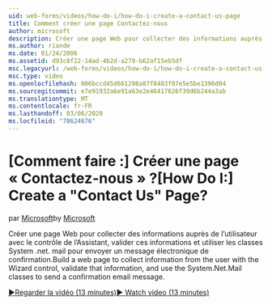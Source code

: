 ```yaml
---
uid: web-forms/videos/how-do-i/how-do-i-create-a-contact-us-page
title: Comment créer une page Contactez-nous
author: microsoft
description: Créer une page Web pour collecter des informations auprès de l’utilisateur avec le contrôle de l’Assistant, valider ces informations et utiliser les classes System .net. mail pour envoyer un CONF...
ms.author: riande
ms.date: 01/24/2006
ms.assetid: d93c8f22-14ad-4b2d-a279-b62af15eb5df
msc.legacyurl: /web-forms/videos/how-do-i/how-do-i-create-a-contact-us-page
msc.type: video
ms.openlocfilehash: 006bccd45d661298a87f8483f07e5e5be1396d04
ms.sourcegitcommit: e7e91932a6e91a63e2e46417626f39d6b244a3ab
ms.translationtype: MT
ms.contentlocale: fr-FR
ms.lasthandoff: 03/06/2020
ms.locfileid: "78624676"
---
```

# <a name="how-do-i-create-a-contact-us-page"></a><span data-ttu-id="e6cf9-103">[Comment faire :] Créer une page « Contactez-nous » ?</span><span class="sxs-lookup"><span data-stu-id="e6cf9-103">[How Do I:] Create a "Contact Us" Page?</span></span>

<span data-ttu-id="e6cf9-104">par [Microsoft](https://github.com/microsoft)</span><span class="sxs-lookup"><span data-stu-id="e6cf9-104">by [Microsoft](https://github.com/microsoft)</span></span>

<span data-ttu-id="e6cf9-105">Créer une page Web pour collecter des informations auprès de l’utilisateur avec le contrôle de l’Assistant, valider ces informations et utiliser les classes System .net. mail pour envoyer un message électronique de confirmation.</span><span class="sxs-lookup"><span data-stu-id="e6cf9-105">Build a web page to collect information from the user with the Wizard control, validate that information, and use the System.Net.Mail classes to send a confirmation email message.</span></span>

[<span data-ttu-id="e6cf9-106">&#9654;Regarder la vidéo (13 minutes)</span><span class="sxs-lookup"><span data-stu-id="e6cf9-106">&#9654; Watch video (13 minutes)</span></span>](https://channel9.msdn.com/Blogs/ASP-NET-Site-Videos/how-do-i-create-a-contact-us-page)
